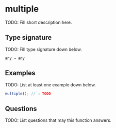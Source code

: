 # multiple

TODO: Fill short description here.

## Type signature

TODO: Fill type signature down below.

```
any ⇒ any
```

## Examples

TODO: List at least one example down below.

```javascript
multiple(); // ⇒ TODO
```

## Questions

TODO: List questions that may this function answers.

